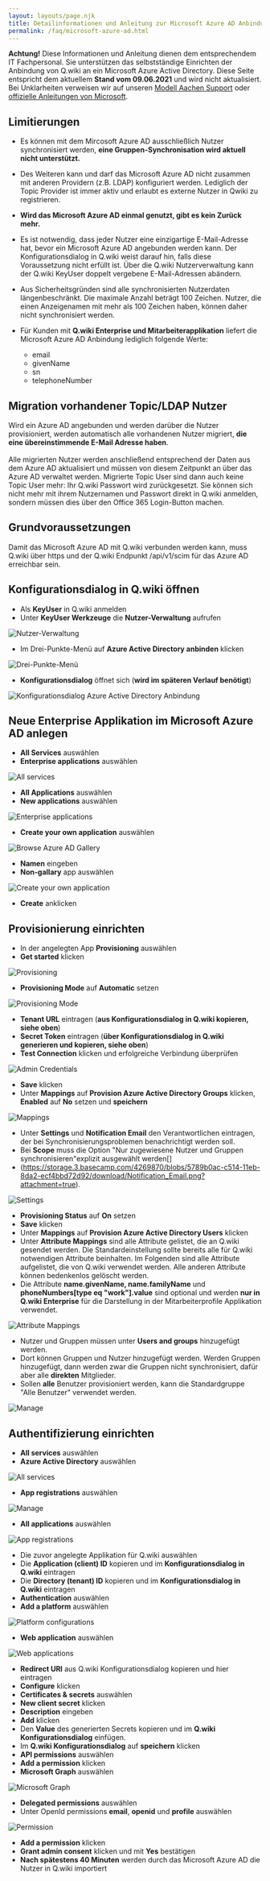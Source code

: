 ```yaml
---
layout: layouts/page.njk
title: Detailinformationen und Anleitung zur Microsoft Azure AD Anbindung
permalink: /faq/microsoft-azure-ad.html
---
```

**Achtung!** Diese Informationen und Anleitung dienen dem entsprechendem IT Fachpersonal. Sie unterstützen das selbstständige Einrichten der Anbindung von Q.wiki an ein Microsoft Azure Active Directory. Diese Seite entspricht dem aktuellem **Stand vom 09.06.2021** und wird nicht aktualisiert. Bei Unklarheiten verweisen wir auf unseren [Modell Aachen Support](https://www.modell-aachen.de/de/support) oder [offizielle Anleitungen von Microsoft](https://docs.microsoft.com/en-us/azure/active-directory/saas-apps/tutorial-list).

## Limitierungen

* Es können mit dem Mircosoft Azure AD ausschließlich Nutzer synchronisiert werden, **eine Gruppen-Synchronisation wird aktuell nicht unterstützt.**
* Des Weiteren kann und darf das Microsoft Azure AD nicht zusammen mit anderen Providern (z.B. LDAP) konfiguriert werden. Lediglich der Topic Provider ist immer aktiv und erlaubt es externe Nutzer in Qwiki zu registrieren. 
* **Wird das Microsoft Azure AD einmal genutzt, gibt es kein Zurück mehr.**
* Es ist notwendig, dass jeder Nutzer eine einzigartige E-Mail-Adresse hat, bevor ein Microsoft Azure AD angebunden werden kann. Der Konfigurationsdialog in Q.wiki weist darauf hin, falls diese Voraussetzung nicht erfüllt ist. Über die Q.wiki Nutzerverwaltung kann der Q.wiki KeyUser doppelt vergebene E-Mail-Adressen abändern.
* Aus Sicherheitsgründen sind alle synchronisierten Nutzerdaten längenbeschränkt. Die maximale Anzahl beträgt 100 Zeichen. Nutzer, die einen Anzeigenamen mit mehr als 100 Zeichen haben, können daher nicht synchronisiert werden.
* Für Kunden mit **Q.wiki Enterprise und Mitarbeiterapplikation** liefert die Microsoft Azure AD Anbindung lediglich folgende Werte:

  * email
  * givenName
  * sn
  * telephoneNumber

## Migration vorhandener Topic/LDAP Nutzer

Wird ein Azure AD angebunden und werden darüber die Nutzer provisioniert, werden automatisch alle vorhandenen Nutzer migriert, **die eine übereinstimmende E-Mail Adresse haben**.\
\
Alle migrierten Nutzer werden anschließend entsprechend der Daten aus dem Azure AD aktualisiert und müssen von diesem Zeitpunkt an über das Azure AD verwaltet werden. Migrierte Topic User sind dann auch keine Topic User mehr: Ihr Q.wiki Passwort wird zurückgesetzt. Sie können sich nicht mehr mit ihrem Nutzernamen und Passwort direkt in Q.wiki anmelden, sondern müssen dies über den Office 365 Login-Button machen.

## Grundvoraussetzungen

Damit das Microsoft Azure AD mit Q.wiki verbunden werden kann, muss Q.wiki über https und der Q.wiki Endpunkt /api/v1/scim für das Azure AD erreichbar sein.

## Konfigurationsdialog in Q.wiki öffnen

* Als **KeyUser** in Q.wiki anmelden
* Unter **KeyUser Werkzeuge** die **Nutzer-Verwaltung** aufrufen

![](/images/keyuserwerkzeuge.png "Nutzer-Verwaltung")

* Im Drei-Punkte-Menü auf **Azure Active Directory anbinden** klicken

![](/images/azure_ad_anbinden.png "Drei-Punkte-Menü")

* **Konfigurationsdialog** öffnet sich (**wird im späteren Verlauf benötigt**)

![](/images/self-service-maske.png "Konfigurationsdialog Azure Active Directory Anbindung")

## Neue Enterprise Applikation im Microsoft Azure AD anlegen

* **All Services** auswählen
* **Enterprise applications** auswählen

![](/images/enterprise_applications_auswaehlen.png "All services")

* **All Applications** auswählen
* **New applications** auswählen

![](/images/new_application.png "Enterprise applications")

* **Create your own application** auswählen

![](/images/create_your_own_application.png "Browse Azure AD Gallery")

* **Namen** eingeben
* **Non-gallary** app auswählen

![](/images/namen_eingeben.png "Create your own application")

* **Create** anklicken

## Provisionierung einrichten

* In der angelegten App **Provisioning** auswählen
* **Get started** klicken[](https://storage.3.basecamp.com/4269870/blobs/1cb99588-c513-11eb-8d61-ecf4bbd72d92/download/Provisioning.png?attachment=true)

![](/images/provisioning.png "Provisioning")

* **Provisioning Mode** auf **Automatic** setzen[](https://storage.3.basecamp.com/4269870/blobs/4c5344f6-c513-11eb-9239-8e17cd0352bb/download/Provisioning_Mode.png?attachment=true)

![](/images/provisioning_mode.png "Provisioning Mode")

* **Tenant URL** eintragen (**aus Konfigurationsdialog in Q.wiki kopieren, siehe oben**)
* **Secret Token** eintragen (**über Konfigurationsdialog in Q.wiki generieren und kopieren, siehe oben**)
* **Test Connection** klicken und erfolgreiche Verbindung überprüfen[](https://storage.3.basecamp.com/4269870/blobs/c1bfaf54-c513-11eb-b0cb-a0369f740dfe/download/Test_connection.png?attachment=true)

![](/images/test_connection.png "Admin Credentials")

* **Save** klicken
* Unter **Mappings** auf **Provision Azure Active Directory Groups** klicken, **Enabled** auf **No** setzen und **speichern**[](https://storage.3.basecamp.com/4269870/blobs/09373c6c-c514-11eb-a714-ecf4bbd72a70/download/Provision_Azure_AD_Groups.png?attachment=true)

![](/images/provision_azure_ad_groups.png "Mappings")

* Unter **Settings** und **Notification Email** den Verantwortlichen eintragen, der bei Synchronisierungsproblemen benachrichtigt werden soll.
* Bei **Scope** muss die Option "Nur zugewiesene Nutzer und Gruppen synchronisieren"explizit ausgewählt werden[]
* (https://storage.3.basecamp.com/4269870/blobs/5789b0ac-c514-11eb-8da2-ecf4bbd72d92/download/Notification_Email.png?attachment=true).

![](/images/notification_email.png "Settings")

* **Provisioning Status** auf **On** setzen
* **Save** klicken
* Unter **Mappings** auf **Provision Azure Active Directory Users** klicken
* Unter **Attribute Mappings** sind alle Attribute gelistet, die an Q.wiki gesendet werden. Die Standardeinstellung sollte bereits alle für Q.wiki notwendigen Attribute beinhalten. Im Folgenden sind alle Attribute aufgelistet, die von Q.wiki verwendet werden. Alle anderen Attribute können bedenkenlos gelöscht werden.
* Die Attribute **name.givenName, name.familyName** und **phoneNumbers\[type eq "work"].value** sind optional und werden **nur in Q.wiki Enterprise** für die Darstellung in der Mitarbeiterprofile Applikation verwendet.

![](/images/image.png "Attribute Mappings")

* Nutzer und Gruppen müssen unter **Users and groups** hinzugefügt werden.[](https://storage.3.basecamp.com/4269870/blobs/2b2318d2-bdf3-11eb-a702-8e17cd0352bb/download/image.png?attachment=true)
* Dort können Gruppen und Nutzer hinzugefügt werden. Werden Gruppen hinzugefügt, dann werden zwar die Gruppen nicht synchronisiert, dafür aber alle **direkten** Mitglieder.
* Sollen **alle** Benutzer provisioniert werden, kann die Standardgruppe "Alle Benutzer" verwendet werden.

![](/images/user_and_groups.png "Manage")

## Authentifizierung einrichten

* **All services** auswählen
* **Azure Active Directory** auswählen[](https://storage.3.basecamp.com/4269870/blobs/2c7495e8-c515-11eb-9a04-ecf4bbd72a70/download/Azure_Active_Directory.png?attachment=true)

![](/images/azure_active_directory.png "All services")

* **App registrations** auswählen[](https://storage.3.basecamp.com/4269870/blobs/4f41dedc-c515-11eb-a254-8e17cd0352bb/download/App_registrations.png?attachment=true)

![](/images/app_registrations.png "Manage")

* **All applications** auswählen[](https://storage.3.basecamp.com/4269870/blobs/7d9f4238-c515-11eb-ae46-a0369f740dfe/download/All_applications.png?attachment=true)

![](/images/all_applications.png "App registrations")

* Die zuvor angelegte Applikation für Q.wiki auswählen
* Die **Application (client) ID** kopieren und im **Konfigurationsdialog in Q.wiki** eintragen
* Die **Directory (tenant) ID** kopieren und im **Konfigurationsdialog in Q.wiki** eintragen
* **Authentication** auswählen
* **Add a platform** auswählen[](https://storage.3.basecamp.com/4269870/blobs/a5e3a220-c515-11eb-a89a-a0369f740dfe/download/Add_a_platform.png?attachment=true)

![](/images/add_a_platform.png "Platform configurations")

* **Web application** auswählen[](https://storage.3.basecamp.com/4269870/blobs/d77e4902-c515-11eb-88ef-ecf4bbd72a70/download/Web_application.png?attachment=true)

![](/images/web_application.png "Web applications")

* **Redirect URI** aus Q.wiki Konfigurationsdialog kopieren und hier eintragen
* **Configure** klicken
* **Certificates & secrets** auswählen
* **New client secret** klicken
* **Description** eingeben
* **Add** klicken
* Den **Value** des generierten Secrets kopieren und im **Q.wiki Konfigurationsdialog** einfügen.
* Im **Q.wiki Konfigurationsdialog** auf **speichern** klicken
* **API permissions** auswählen
* **Add a permission** klicken
* **Microsoft Graph** auswählen[](https://storage.3.basecamp.com/4269870/blobs/54aa99a8-c516-11eb-8afb-ecf4bbd6f7a8/download/Microsoft_Graph.png?attachment=true)

![](/images/microsoft_graph.png "Microsoft Graph")

* **Delegated permissions** auswählen
* Unter OpenId permissions **email**, **openid** und **profile** auswählen[](https://storage.3.basecamp.com/4269870/blobs/8f4ab3c2-c516-11eb-92aa-ecf4bbd72a70/download/OpenId_permissions.png?attachment=true)

![](/images/openid_permissions.png "Permission")

* **Add a permission** klicken 
* **Grant admin consent** klicken und mit **Yes** bestätigen
* **Nach spätestens 40 Minuten** werden durch das Microsoft Azure AD die Nutzer in Q.wiki importiert
